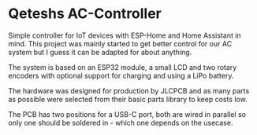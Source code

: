 # Qeteshs AC-Controller

Simple controller for IoT devices with ESP-Home and Home Assistant in mind. This project was mainly started to get better control for our AC system but I guess it can be adapted for about anything. 

The system is based on an ESP32 module, a small LCD and two rotary encoders with optional support for charging and using a LiPo battery. 

The hardware was designed for production by JLCPCB and as many parts as possible were selected from their basic parts library to keep costs low. 

The PCB has two positions for a USB-C port, both are wired in parallel so only one should be soldered in - which one depends on the usecase. 